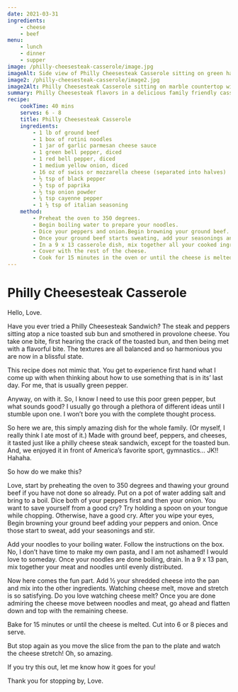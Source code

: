 ```yaml
---
date: 2021-03-31
ingredients:
    - cheese
    - beef
menu:
    - lunch
    - dinner
    - supper
image: /philly-cheesesteak-casserole/image.jpg
imageAlt: Side view of Philly Cheesesteak Casserole sitting on green hand towel beside a fork and a green pepper
image2: /philly-cheesesteak-casserole/image2.jpg
image2Alt: Philly Cheesesteak Casserole sitting on marble countertop with green hand towel and green pepper sitting next to a fork.
summary: Philly Cheesesteak flavors in a delicious family friendly casserole. Cheese, beef, peppers, and cheese. Yes, there is a lot of cheese. Try it out.
recipe:
    cookTime: 40 mins
    serves: 6 - 8
    title: Philly Cheesesteak Casserole
    ingredients:
        - 1 lb of ground beef
        - 1 box of rotini noodles
        - 1 jar of garlic parmesan cheese sauce
        - 1 green bell pepper, diced
        - 1 red bell pepper, diced
        - 1 medium yellow onion, diced
        - 16 oz of swiss or mozzarella cheese (separated into halves)
        - ½ tsp of black pepper
        - ½ tsp of paprika
        - ½ tsp onion powder
        - ¼ tsp cayenne pepper
        - 1 ½ tsp of italian seasoning
    method:
        - Preheat the oven to 350 degrees.
        - Begin boiling water to prepare your noodles.
        - Dice your peppers and onion.Begin browning your ground beef.
        - Once your ground beef starts sweating, add your seasonings and add your peppers and onion to your beef.
        - In a 9 x 13 casserole dish, mix together all your cooked ingredients and half your cheese.
        - Cover with the rest of the cheese.
        - Cook for 15 minutes in the oven or until the cheese is melted.
---
```

# Philly Cheesesteak Casserole
Hello, Love.

Have you ever tried a Philly Cheesesteak Sandwich? The steak and peppers sitting atop a nice toasted sub bun and smothered in provolone cheese. You take one bite, first hearing the crack of the toasted bun, and then being met with a flavorful bite. The textures are all balanced and so harmonious you are now in a blissful state. 

This recipe does not mimic that. You get to experience first hand what I come up with when thinking about how to use something that is in its’ last day. For me, that is usually green pepper. 

Anyway, on with it. So, I know I need to use this poor green pepper, but what sounds good? I usually go through a plethora of different ideas until I stumble upon one. I won’t bore you with the complete thought process.

So here we are, this simply amazing dish for the whole family. (Or myself, I really think I ate most of it.) Made with ground beef, peppers, and cheeses, it tasted just like a philly cheese steak sandwich, except for the toasted bun. And, we enjoyed it in front of America’s favorite sport, gymnastics… JK!! Hahaha.

So how do we make this?

Love, start by preheating the oven to 350 degrees and thawing your ground beef if you have not done so already. Put on a pot of water adding salt and bring to a boil. Dice both of your peppers first and then your onion. You want to save yourself from a good cry? Try holding a spoon on your tongue while chopping. Otherwise, have a good cry. After you wipe your eyes, Begin browning your ground beef adding your peppers and onion. Once those start to sweat, add your seasonings and stir. 

Add your noodles to your boiling water. Follow the instructions on the box. No, I don’t have time to make my own pasta, and I am not ashamed! I would love to someday. Once your noodles are done boiling, drain. In a 9 x 13 pan, mix together your meat and noodles until evenly distributed.

Now here comes the fun part. Add ½ your shredded cheese into the pan and mix into the other ingredients. Watching cheese melt, move and stretch is so satisfying. Do you love watching cheese melt? Once you are done admiring the cheese move between noodles and meat, go ahead and flatten down and top with the remaining cheese.

Bake for 15 minutes or until the cheese is melted. Cut into 6 or 8 pieces and serve. 

But stop again as you move the slice from the pan to the plate and watch the cheese stretch! Oh, so amazing. 

If you try this out, let me know how it goes for you!

Thank you for stopping by, Love.